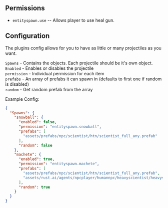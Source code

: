 ## Permissions

* `entityspawn.use` -- Allows player to use heal gun.

## Configuration

The plugins config allows for you to have as little or many projectiles as you want.

`Spawns` - Contains the objects. Each projectile should be it's own object.<br>
`Enabled` - Enables or disables the projectile <br>
`permission` - Individual permission for each item <br>
`prefabs` - An array of prefabs it can spawn in (defaults to first one if random is disabled)<br>
`random` - Get random prefab from the array <br>

Example Config:
```json
{
  "Spawns": {
    "snowball": {
      "enabled": false,
      "permission": "entityspawn.snowball",
      "prefabs": [
        "assets/prefabs/npc/scientist/htn/scientist_full_any.prefab"
      ],
      "random": false
    },
	"machete": {
      "enabled": true,
	  "permission": "entityspawn.machete",
      "prefabs": [
        "assets/prefabs/npc/scientist/htn/scientist_full_any.prefab",
        "assets/rust.ai/agents/npcplayer/humannpc/heavyscientist/heavyscientist.prefab"
      ],
      "random": true
    }
  }
}
```

